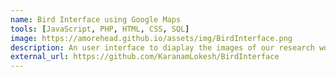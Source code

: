 ```yaml
---
name: Bird Interface using Google Maps
tools: [JavaScript, PHP, HTML, CSS, SQL]
image: https://amorehead.github.io/assets/img/BirdInterface.png
description: An user interface to diaplay the images of our research work on google maps accurately.
external_url: https://github.com/KaranamLokesh/BirdInterface
---
```

